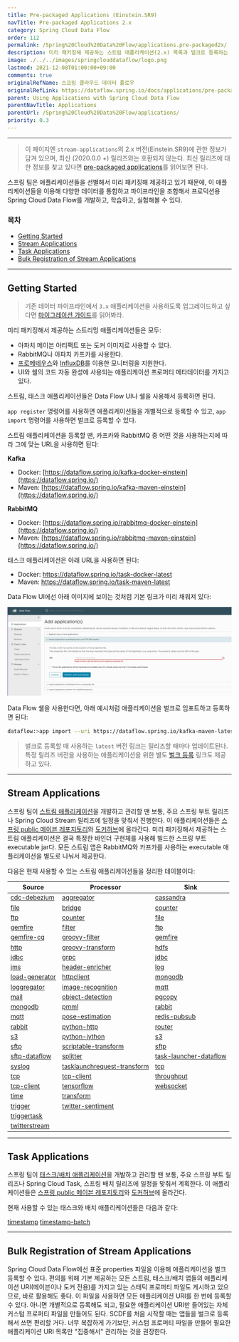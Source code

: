 ```yaml
---
title: Pre-packaged Applications (Einstein.SR9)
navTitle: Pre-packaged Applications 2.x
category: Spring Cloud Data Flow
order: 112
permalink: /Spring%20Cloud%20Data%20Flow/applications.pre-packaged2x/
description: 미리 패키징해 제공하는 스트림 애플리케이션(2.x) 목록과 벌크로 등록하는 방법
image: ./../../images/springclouddataflow/logo.png
lastmod: 2021-12-08T01:00:00+09:00
comments: true
originalRefName: 스프링 클라우드 데이터 플로우
originalRefLink: https://dataflow.spring.io/docs/applications/pre-packaged2x/
parent: Using Applications with Spring Cloud Data Flow
parentNavTitle: Applications
parentUrl: /Spring%20Cloud%20Data%20Flow/applications/
priority: 0.3
---
```


---

> 이 페이지엔 `stream-applications`의 2.x 버전(Einstein.SR9)에 관한 정보가 담겨 있으며, 최신 (2020.0.0 +) 릴리즈와는 호환되지 않는다. 최신 릴리즈에 대한 정보를 찾고 있다면 [pre-packaged applications](../applications.pre-packaged)를 읽어보면 된다.

스프링 팀은 애플리케이션들을 선별해서 미리 패키징해 제공하고 있기 때문에, 이 애플리케이션들을 이용해 다양한 데이터를 통합하고 파이프라인을 조합해서 프로덕션용 Spring Cloud Data Flow를 개발하고, 학습하고, 실험해볼 수 있다.

### 목차

- [Getting Started](#getting-started)
- [Stream Applications](#stream-applications)
- [Task Applications](#task-applications)
- [Bulk Registration of Stream Applications](#bulk-registration-of-stream-applications)

---

## Getting Started

> 기존 데이터 파이프라인에서 `3.x` 애플리케이션을 사용하도록 업그레이드하고 싶다면 [마이그레이션 가이드](../applications.migration)를 읽어봐라.

미리 패키징해서 제공하는 스트리밍 애플리케이션들은 모두:

- 아파치 메이븐 아티팩트 또는 도커 이미지로 사용할 수 있다.
- RabbitMQ나 아파치 카프카를 사용한다.
- [프로메테우스](https://prometheus.io/)와 [InfluxDB](https://www.influxdata.com/)를 이용한 모니터링을 지원한다.
- UI와 쉘의 코드 자동 완성에 사용되는 애플리케이션 프로퍼티 메타데이터를 가지고 있다.

스트림, 태스크 애플리케이션들은  Data Flow UI나 쉘을 사용해서 등록하면 된다.

`app register` 명령어를 사용하면 애플리케이션들을 개별적으로 등록할 수 있고, `app import` 명령어를 사용하면 벌크로 등록할 수 있다.

스트림 애플리케이션을 등록할 땐, 카프카와 RabbitMQ 중 어떤 것을 사용하는지에 따라 그에 맞는 URL을 사용하면 된다:

**Kafka**

- Docker: [https://dataflow.spring.io/kafka-docker-einstein](https://dataflow.spring.io/)
- Maven: [https://dataflow.spring.io/kafka-maven-einstein](https://dataflow.spring.io/)

**RabbitMQ**

- Docker: [https://dataflow.spring.io/rabbitmq-docker-einstein](https://dataflow.spring.io/)
- Maven: [https://dataflow.spring.io/rabbitmq-maven-einstein](https://dataflow.spring.io/)

태스크 애플리케이션은 아래 URL을 사용하면 된다:

- Docker: https://dataflow.spring.io/task-docker-latest
- Maven: https://dataflow.spring.io/task-maven-latest

Data Flow UI에선 아래 이미지에 보이는 것처럼 기본 링크가 미리 채워져 있다:

![Bulk register applications](./../../images/springclouddataflow/bulk-registration.webp)

Data Flow 쉘을 사용한다면, 아래 예시처럼 애플리케이션을 벌크로 임포트하고 등록하면 된다:

```bash
dataflow:>app import --uri https://dataflow.spring.io/kafka-maven-latest
```

> 벌크로 등록할 때 사용하는 `latest` 버전 링크는 릴리즈할 때마다 업데이트된다. 특정 릴리즈 버전을 사용하는 애플리케이션을 위한 별도 [벌크 등록](#bulk-registration-of-stream-applications) 링크도 제공하고 있다.

---

## Stream Applications

스프링 팀이 [스트림 애플리케이션](https://spring.io/projects/spring-cloud-stream-applications#learn)을 개발하고 관리할 땐 보통, 주요 스프링 부트 릴리즈나 Spring Cloud Stream 릴리즈에 일정을 맞춰서 진행한다. 이 애플리케이션들은 [스프링 public 메이븐 레포지토리](https://repo.spring.io/release/org/springframework/cloud/stream/app/)와 [도커허브](https://hub.docker.com/u/springcloudstream)에 올라간다. 미리 패키징해서 제공하는 스트림 애플리케이션은 결국 특정한 바인더 구현체를 사용해 빌드한 스프링 부트 executable jar다. 모든 스트림 앱은 RabbitMQ와 카프카를 사용하는 executable 애플리케이션을 별도로 나눠서 제공한다.

다음은 현재 사용할 수 있는 스트림 애플리케이션들을 정리한 테이블이다:

| Source                                                       | Processor                                                    | Sink                                                         |
| ------------------------------------------------------------ | ------------------------------------------------------------ | ------------------------------------------------------------ |
| [cdc-debezium](https://docs.spring.io/spring-cloud-stream-app-starters/docs/current/reference/htmlsingle/#spring-cloud-stream-modules-cdc-debezium-source) | [aggregator](https://docs.spring.io/spring-cloud-stream-app-starters/docs/current/reference/htmlsingle/#spring-cloud-stream-modules-aggregator-processor) | [cassandra](https://docs.spring.io/spring-cloud-stream-app-starters/docs/current/reference/htmlsingle/#spring-cloud-stream-modules-cassandra-sink) |
| [file](https://docs.spring.io/spring-cloud-stream-app-starters/docs/current/reference/htmlsingle/#spring-cloud-stream-modules-file-source) | [bridge](https://docs.spring.io/spring-cloud-stream-app-starters/docs/current/reference/htmlsingle/#spring-cloud-stream-modules-bridge-processor) | [counter](https://docs.spring.io/spring-cloud-stream-app-starters/docs/current/reference/htmlsingle/#spring-cloud-stream-modules-counter-sink) |
| [ftp](https://docs.spring.io/spring-cloud-stream-app-starters/docs/current/reference/htmlsingle/#spring-cloud-stream-modules-ftp-source) | [counter](https://docs.spring.io/spring-cloud-stream-app-starters/docs/current/reference/htmlsingle/#spring-cloud-stream-modules-counter-processor) | [file](https://docs.spring.io/spring-cloud-stream-app-starters/docs/current/reference/htmlsingle/#spring-cloud-stream-modules-file-sink) |
| [gemfire](https://docs.spring.io/spring-cloud-stream-app-starters/docs/current/reference/htmlsingle/#spring-cloud-stream-modules-gemfire-source) | [filter](https://docs.spring.io/spring-cloud-stream-app-starters/docs/current/reference/htmlsingle/#spring-cloud-stream-modules-filter-processor) | [ftp](https://docs.spring.io/spring-cloud-stream-app-starters/docs/current/reference/htmlsingle/#spring-cloud-stream-modules-ftp-sink) |
| [gemfire-cq](https://docs.spring.io/spring-cloud-stream-app-starters/docs/current/reference/htmlsingle/#spring-cloud-stream-modules-gemfire-cq-source) | [groovy-filter](https://docs.spring.io/spring-cloud-stream-app-starters/docs/current/reference/htmlsingle/#spring-cloud-stream-modules-groovy-filter-processor) | [gemfire](https://docs.spring.io/spring-cloud-stream-app-starters/docs/current/reference/htmlsingle/#spring-cloud-stream-modules-gemfire-sink) |
| [http](https://docs.spring.io/spring-cloud-stream-app-starters/docs/current/reference/htmlsingle/#spring-cloud-stream-modules-http-source) | [groovy-transform](https://docs.spring.io/spring-cloud-stream-app-starters/docs/current/reference/htmlsingle/#spring-cloud-stream-modules-groovy-transform-processor) | [hdfs](https://docs.spring.io/spring-cloud-stream-app-starters/docs/current/reference/htmlsingle/#spring-cloud-stream-modules-hdfs-sink) |
| [jdbc](https://docs.spring.io/spring-cloud-stream-app-starters/docs/current/reference/htmlsingle/#spring-cloud-stream-modules-jdbc-source) | [grpc](https://docs.spring.io/spring-cloud-stream-app-starters/docs/current/reference/htmlsingle/#spring-cloud-stream-modules-grpc-processor) | [jdbc](https://docs.spring.io/spring-cloud-stream-app-starters/docs/current/reference/htmlsingle/#spring-cloud-stream-modules-jdbc-sink) |
| [jms](https://docs.spring.io/spring-cloud-stream-app-starters/docs/current/reference/htmlsingle/#spring-cloud-stream-modules-jms-source) | [header-enricher](https://docs.spring.io/spring-cloud-stream-app-starters/docs/current/reference/htmlsingle/#spring-cloud-stream-modules-header-enricher-processor) | [log](https://docs.spring.io/spring-cloud-stream-app-starters/docs/current/reference/htmlsingle/#spring-cloud-stream-modules-log-sink) |
| [load-generator](https://docs.spring.io/spring-cloud-stream-app-starters/docs/current/reference/htmlsingle/#spring-cloud-stream-modules-load-generator-source) | [httpclient](https://docs.spring.io/spring-cloud-stream-app-starters/docs/current/reference/htmlsingle/#spring-cloud-stream-modules-httpclient-processor) | [mongodb](https://docs.spring.io/spring-cloud-stream-app-starters/docs/current/reference/htmlsingle/#spring-cloud-stream-modules-mongodb-sink) |
| [loggregator](https://docs.spring.io/spring-cloud-stream-app-starters/docs/current/reference/htmlsingle/#spring-cloud-stream-modules-loggregator-source) | [image-recognition](https://docs.spring.io/spring-cloud-stream-app-starters/docs/current/reference/htmlsingle/#spring-cloud-stream-modules-image-recognition-processor) | [mqtt](https://docs.spring.io/spring-cloud-stream-app-starters/docs/current/reference/htmlsingle/#spring-cloud-stream-modules-mqtt-sink) |
| [mail](https://docs.spring.io/spring-cloud-stream-app-starters/docs/current/reference/htmlsingle/#spring-cloud-stream-modules-mail-source) | [object-detection](https://docs.spring.io/spring-cloud-stream-app-starters/docs/current/reference/htmlsingle/#spring-cloud-stream-modules-object-detection-processor) | [pgcopy](https://docs.spring.io/spring-cloud-stream-app-starters/docs/current/reference/htmlsingle/#spring-cloud-stream-modules-pgcopy-sink) |
| [mongodb](https://docs.spring.io/spring-cloud-stream-app-starters/docs/current/reference/htmlsingle/#spring-cloud-stream-modules-mongodb-source) | [pmml](https://docs.spring.io/spring-cloud-stream-app-starters/docs/current/reference/htmlsingle/#spring-cloud-stream-modules-pmml-processor) | [rabbit](https://docs.spring.io/spring-cloud-stream-app-starters/docs/current/reference/htmlsingle/#spring-cloud-stream-modules-rabbit-sink) |
| [mqtt](https://docs.spring.io/spring-cloud-stream-app-starters/docs/current/reference/htmlsingle/#spring-cloud-stream-modules-mqtt-source) | [pose-estimation](https://docs.spring.io/spring-cloud-stream-app-starters/docs/current/reference/htmlsingle/#spring-cloud-stream-modules-pose-estimation-processor) | [redis-pubsub](https://docs.spring.io/spring-cloud-stream-app-starters/docs/current/reference/htmlsingle/#spring-cloud-stream-modules-redis-pubsub-sink) |
| [rabbit](https://docs.spring.io/spring-cloud-stream-app-starters/docs/current/reference/htmlsingle/#spring-cloud-stream-modules-rabbit-source) | [python-http](https://docs.spring.io/spring-cloud-stream-app-starters/docs/current/reference/htmlsingle/#spring-cloud-stream-modules-python-http-processor) | [router](https://docs.spring.io/spring-cloud-stream-app-starters/docs/current/reference/htmlsingle/#spring-cloud-stream-modules-router-sink) |
| [s3](https://docs.spring.io/spring-cloud-stream-app-starters/docs/current/reference/htmlsingle/#spring-cloud-stream-modules-s3-source) | [python-jython](https://docs.spring.io/spring-cloud-stream-app-starters/docs/current/reference/htmlsingle/#spring-cloud-stream-modules-python-jython-processor) | [s3](https://docs.spring.io/spring-cloud-stream-app-starters/docs/current/reference/htmlsingle/#spring-cloud-stream-modules-s3-sink) |
| [sftp](https://docs.spring.io/spring-cloud-stream-app-starters/docs/current/reference/htmlsingle/#spring-cloud-stream-modules-sftp-source) | [scriptable-transform](https://docs.spring.io/spring-cloud-stream-app-starters/docs/current/reference/htmlsingle/#spring-cloud-stream-modules-scriptable-transform-processor) | [sftp](https://docs.spring.io/spring-cloud-stream-app-starters/docs/current/reference/htmlsingle/#spring-cloud-stream-modules-sftp-sink) |
| [sftp-dataflow](https://docs.spring.io/spring-cloud-stream-app-starters/docs/current/reference/htmlsingle/#spring-cloud-stream-modules-sftp-dataflow-source) | [splitter](https://docs.spring.io/spring-cloud-stream-app-starters/docs/current/reference/htmlsingle/#spring-cloud-stream-modules-splitter-processor) | [task-launcher-dataflow](https://docs.spring.io/spring-cloud-stream-app-starters/docs/current/reference/htmlsingle/#spring-cloud-stream-modules-task-launcher-dataflow-sink) |
| [syslog](https://docs.spring.io/spring-cloud-stream-app-starters/docs/current/reference/htmlsingle/#spring-cloud-stream-modules-syslog-source) | [tasklaunchrequest-transform](https://docs.spring.io/spring-cloud-stream-app-starters/docs/current/reference/htmlsingle/#spring-cloud-stream-modules-tasklaunchrequest-transform-processor) | [tcp](https://docs.spring.io/spring-cloud-stream-app-starters/docs/current/reference/htmlsingle/#spring-cloud-stream-modules-tcp-sink) |
| [tcp](https://docs.spring.io/spring-cloud-stream-app-starters/docs/current/reference/htmlsingle/#spring-cloud-stream-modules-tcp-source) | [tcp-client](https://docs.spring.io/spring-cloud-stream-app-starters/docs/current/reference/htmlsingle/#spring-cloud-stream-modules-tcp-client-processor) | [throughput](https://docs.spring.io/spring-cloud-stream-app-starters/docs/current/reference/htmlsingle/#spring-cloud-stream-modules-throughput-sink) |
| [tcp-client](https://docs.spring.io/spring-cloud-stream-app-starters/docs/current/reference/htmlsingle/#spring-cloud-stream-modules-tcp-client-source) | [tensorflow](https://docs.spring.io/spring-cloud-stream-app-starters/docs/current/reference/htmlsingle/#spring-cloud-stream-modules-tensorflow-processor) | [websocket](https://docs.spring.io/spring-cloud-stream-app-starters/docs/current/reference/htmlsingle/#spring-cloud-stream-modules-websocket-sink) |
| [time](https://docs.spring.io/spring-cloud-stream-app-starters/docs/current/reference/htmlsingle/#spring-cloud-stream-modules-time-source) | [transform](https://docs.spring.io/spring-cloud-stream-app-starters/docs/current/reference/htmlsingle/#spring-cloud-stream-modules-transform-processor) |                                                              |
| [trigger](https://docs.spring.io/spring-cloud-stream-app-starters/docs/current/reference/htmlsingle/#spring-cloud-stream-modules-trigger-source) | [twitter-sentiment](https://docs.spring.io/spring-cloud-stream-app-starters/docs/current/reference/htmlsingle/#spring-cloud-stream-modules-twitter-sentiment-processor) |                                                              |
| [triggertask](https://docs.spring.io/spring-cloud-stream-app-starters/docs/current/reference/htmlsingle/#spring-cloud-stream-modules-triggertask-source) |                                                              |                                                              |
| [twitterstream](https://docs.spring.io/spring-cloud-stream-app-starters/docs/current/reference/htmlsingle/#spring-cloud-stream-modules-twitterstream-source) |                                                              |                                                              |

---

## Task Applications

스프링 팀이 [태스크/배치 애플리케이션](https://cloud.spring.io/spring-cloud-task-app-starters/)을 개발하고 관리할 땐 보통, 주요 스프링 부트 릴리즈나 Spring Cloud Task, 스프링 배치 릴리즈에 일정을 맞춰서 계획한다. 이 애플리케이션들은 [스프링 public 메이븐 레포지토리](https://hub.docker.com/u/springcloudtask)와 [도커허브](https://hub.docker.com/u/springcloudstream)에 올라간다.

현재 사용할 수 있는 태스크와 배치 애플리케이션들은 다음과 같다:

[timestamp](https://docs.spring.io/spring-cloud-task-app-starters/docs/current/reference/htmlsingle/#spring-cloud-task-modules-tasks)
[timestamp-batch](https://docs.spring.io/spring-cloud-task-app-starters/docs/current/reference/htmlsingle/#_timestamp_batch_task)

---

## Bulk Registration of Stream Applications

Spring Cloud Data Flow에선 표준 properties 파일을 이용해 애플리케이션을 벌크 등록할 수 있다. 편의를 위해 기본 제공하는 모든 스트림, 태스크/배치 앱들의 애플리케이션 URI(메이븐이나 도커 전용)를 가지고 있는 스태틱 프로퍼티 파일도 게시하고 있으므로, 바로 활용해도 좋다. 이 파일을 사용하면 모든 애플리케이션 URI를 한 번에 등록할 수 있다. 아니면 개별적으로 등록해도 되고, 필요한 애플리케이션 URI만 들어있는 자체 커스텀 프로퍼티 파일을 만들어도 된다. SCDF를 처음 시작할 때는 앱들을 벌크로 등록해서 쓰면 편리할 거다. 너무 복잡하게 가기보단, 커스텀 프로퍼티 파일을 만들어 필요한 애플리케이션 URI 목록만 "집중해서" 관리하는 것을 권장한다.